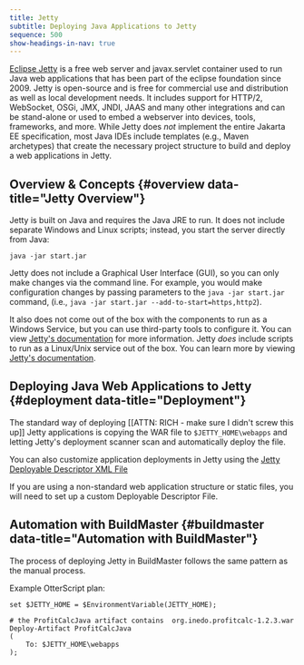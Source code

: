 ```yaml
---
title: Jetty
subtitle: Deploying Java Applications to Jetty
sequence: 500
show-headings-in-nav: true
---
```


[Eclipse Jetty](https://www.eclipse.org/jetty/) is a free web server and javax.servlet container used to run Java web applications that has been part of the eclipse foundation since 2009. Jetty is open-source and is free for commercial use and distribution as well as local development needs. It includes support for HTTP/2, WebSocket, OSGi, JMX, JNDI, JAAS and many other integrations and can be stand-alone or used to embed a webserver into devices, tools, frameworks, and more. While Jetty does *not* implement the entire Jakarta EE specification, most Java IDEs include templates (e.g., Maven archetypes) that create the necessary project structure to build and deploy a web applications in Jetty.

## Overview & Concepts {#overview data-title="Jetty Overview"}

Jetty is built on Java and requires the Java JRE to run. It does not include separate Windows and Linux scripts; instead, you start the server directly from Java:

```
java -jar start.jar
```

Jetty does not include a Graphical User Interface (GUI), so you can only make changes via the command line. For example, you would make configuration changes by passing parameters to the `java -jar start.jar` command, (i.e., `java -jar start.jar --add-to-start=https,http2`).

It also does not come out of the box with the components to run as a Windows Service, but you can use third-party tools to configure it. You can view [Jetty's documentation](https://www.eclipse.org/jetty/documentation/9.4.26.v20200117/startup.html) for more information. Jetty *does* include scripts to run as a Linux/Unix service out of the box. You can learn more by viewing [Jetty's documentation](https://www.eclipse.org/jetty/documentation/9.4.26.v20200117/startup.html).


## Deploying Java Web Applications to Jetty {#deployment data-title="Deployment"}

The standard way of deploying [[ATTN: RICH - make sure I didn't screw this up]] Jetty applications is copying the WAR file to `$JETTY_HOME\webapps` and letting Jetty's deployment scanner scan and automatically deploy the file.

You can also customize application deployments in Jetty using the [Jetty Deployable Descriptor XML File](https://www.eclipse.org/jetty/documentation/9.4.26.v20200117/configuring-specific-webapp-deployment.html)

If you are using a non-standard web application structure or static files, you will need to set up a custom Deployable Descriptor File.

## Automation with BuildMaster {#buildmaster data-title="Automation with BuildMaster"}

The process of deploying Jetty in BuildMaster follows the same pattern as the manual process.

Example OtterScript plan:
```
set $JETTY_HOME = $EnvironmentVariable(JETTY_HOME);

# the ProfitCalcJava artifact contains  org.inedo.profitcalc-1.2.3.war
Deploy-Artifact ProfitCalcJava
(
    To: $JETTY_HOME\webapps
);
```

